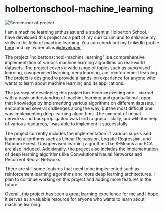 # holbertonschool-machine_learning

![Screenshot of project](https://www.mathworks.com/discovery/reinforcement-learning/_jcr_content/mainParsys3/discoverysubsection/mainParsys/image.adapt.full.medium.png/1663235165820.png)

I am a machine learning enthusiast and a student at Holberton School. I have developed this project as a part of my curriculum and to enhance my skills in the field of machine learning. You can check out my LinkedIn profile [here](https://www.linkedin.com/in/fakhri-baklouti-a641b31a1/) and my twitter alias [@developer](https://twitter.com/developer)

The project "holbertonschool-machine_learning" is a comprehensive implementation of various machine learning algorithms on real-world datasets. The project covers a wide range of topics such as supervised learning, unsupervised learning, deep learning, and reinforcement learning. The project is designed to provide a hands-on experience for anyone who wants to learn about machine learning and its applications.

The journey of developing this project has been an exciting one. I started with a basic understanding of machine learning and gradually built upon that knowledge by implementing various algorithms on different datasets. I encountered several challenges along the way, but the most difficult one was implementing deep learning algorithms. The concept of neural networks and backpropagation was hard to grasp initially, but with the help of various resources, I was able to implement it successfully.

The project currently includes the implementation of various supervised learning algorithms such as Linear Regression, Logistic Regression, and Random Forest. Unsupervised learning algorithms like K-Means and PCA are also included. Additionally, the project also includes the implementation of deep learning algorithms like Convolutional Neural Networks and Recurrent Neural Networks.

There are still some features that need to be implemented such as reinforcement learning algorithms and more deep learning architectures. I plan to continue working on this project and adding more features in the future.

Overall, this project has been a great learning experience for me and I hope it serves as a valuable resource for anyone who wants to learn about machine learning.
